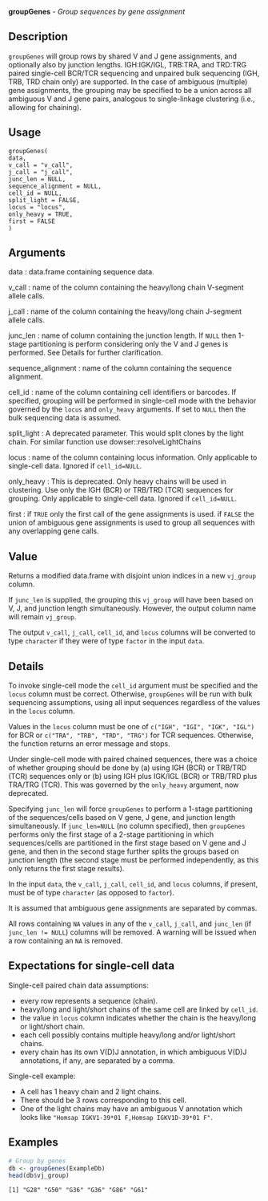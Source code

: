 **groupGenes** - *Group sequences by gene assignment*

Description
--------------------

`groupGenes` will group rows by shared V and J gene assignments,
and optionally also by junction lengths. IGH:IGK/IGL, TRB:TRA, and TRD:TRG
paired single-cell BCR/TCR sequencing and unpaired bulk sequencing
(IGH, TRB, TRD chain only) are supported. In the case of ambiguous (multiple)
gene assignments, the grouping may be specified to be a union across all
ambiguous V and J gene pairs, analogous to single-linkage clustering
(i.e., allowing for chaining).


Usage
--------------------
```
groupGenes(
data,
v_call = "v_call",
j_call = "j_call",
junc_len = NULL,
sequence_alignment = NULL,
cell_id = NULL,
split_light = FALSE,
locus = "locus",
only_heavy = TRUE,
first = FALSE
)
```

Arguments
-------------------

data
:   data.frame containing sequence data.

v_call
:   name of the column containing the heavy/long chain
V-segment allele calls.

j_call
:   name of the column containing the heavy/long chain
J-segment allele calls.

junc_len
:   name of column containing the junction length.
If `NULL` then 1-stage partitioning is perform
considering only the V and J genes is performed.
See Details for further clarification.

sequence_alignment
:   name of the column containing the sequence alignment.

cell_id
:   name of the column containing cell identifiers or barcodes.
If specified, grouping will be performed in single-cell mode
with the behavior governed by the `locus` and
`only_heavy` arguments. If set to `NULL` then the
bulk sequencing data is assumed.

split_light
:   A deprecated parameter. This would split clones by the light chain.
For similar function use dowser::resolveLightChains

locus
:   name of the column containing locus information.
Only applicable to single-cell data.
Ignored if `cell_id=NULL`.

only_heavy
:   This is deprecated. Only heavy chains will be used in clustering.
Use only the IGH (BCR) or TRB/TRD (TCR) sequences
for grouping. Only applicable to single-cell data.
Ignored if `cell_id=NULL`.

first
:   if `TRUE` only the first call of the gene assignments
is used. if `FALSE` the union of ambiguous gene
assignments is used to group all sequences with any
overlapping gene calls.




Value
-------------------

Returns a modified data.frame with disjoint union indices
in a new `vj_group` column.

If `junc_len` is supplied, the grouping this `vj_group`
will have been based on V, J, and junction length simultaneously. However,
the output column name will remain `vj_group`.

The output `v_call`, `j_call`, `cell_id`, and `locus`
columns will be converted to type `character` if they were of type
`factor` in the input `data`.


Details
-------------------

To invoke single-cell mode the `cell_id` argument must be specified and the `locus`
column must be correct. Otherwise, `groupGenes` will be run with bulk sequencing assumptions,
using all input sequences regardless of the values in the `locus` column.

Values in the `locus` column must be one of `c("IGH", "IGI", "IGK", "IGL")` for BCR
or `c("TRA", "TRB", "TRD", "TRG")` for TCR sequences. Otherwise, the function returns an
error message and stops.

Under single-cell mode with paired chained sequences, there was a choice of whether
grouping should be done by (a) using IGH (BCR) or TRB/TRD (TCR) sequences only or
(b) using IGH plus IGK/IGL (BCR) or TRB/TRD plus TRA/TRG (TCR).
This was governed by the `only_heavy` argument, now deprecated.

Specifying `junc_len` will force `groupGenes` to perform a 1-stage partitioning of the
sequences/cells based on V gene, J gene, and junction length simultaneously.
If `junc_len=NULL` (no column specified), then `groupGenes` performs only the first
stage of a 2-stage partitioning in which sequences/cells are partitioned in the first stage
based on V gene and J gene, and then in the second stage further splits the groups based on
junction length (the second stage must be performed independently, as this only returns the
first stage results).

In the input `data`, the `v_call`, `j_call`, `cell_id`, and `locus`
columns, if present, must be of type `character` (as opposed to `factor`).

It is assumed that ambiguous gene assignments are separated by commas.

All rows containing `NA` values in any of the `v_call`, `j_call`, and `junc_len`
(if `junc_len != NULL`) columns will be removed. A warning will be issued when a row
containing an `NA` is removed.


Expectations for single-cell data
-------------------



Single-cell paired chain data assumptions:

+  every row represents a sequence (chain).
+  heavy/long and light/short chains of the same cell are linked by `cell_id`.
+  the value in `locus` column indicates whether the chain is the heavy/long or light/short chain.
+  each cell possibly contains multiple heavy/long and/or light/short chains.
+  every chain has its own V(D)J annotation, in which ambiguous V(D)J
annotations, if any, are separated by a comma.


Single-cell example:

+  A cell has 1 heavy chain and 2 light chains.
+  There should be 3 rows corresponding to this cell.
+  One of the light chains may have an ambiguous V annotation which looks like `"Homsap IGKV1-39*01 F,Homsap IGKV1D-39*01 F"`.




Examples
-------------------

```R
# Group by genes
db <- groupGenes(ExampleDb)
head(db$vj_group)

```


```
[1] "G28" "G50" "G36" "G36" "G86" "G61"

```








